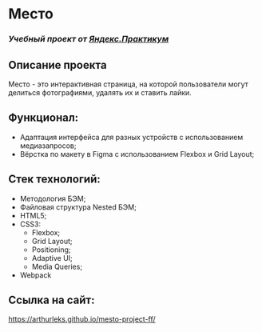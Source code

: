 # Место
### *Учебный проект от [Яндекс.Практикум](https://practicum.yandex.ru/web/)*

## Описание проекта
Место - это интерактивная страница, на которой пользователи могут делиться фотографиями, удалять их и ставить лайки.


## Функционал:
- Адаптация интерфейса для разных устройств с использованием медиазапросов;
- Вёрстка по макету в Figma с использованием Flexbox и Grid Layout;

## Стек технологий:
- Методология БЭМ;
- Файловая структура Nested БЭМ;
- HTML5;
- CSS3:
  - Flexbox;
  - Grid Layout;
  - Positioning;
  - Adaptive UI;
  - Media Queries;
- Webpack   
## Ссылка на сайт:
 https://arthurleks.github.io/mesto-project-ff/



